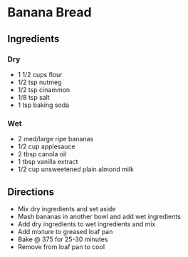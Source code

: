 # Banana Bread

## Ingredients
### Dry 
- 1 1/2 cups flour
- 1/2 tsp nutmeg
- 1/2 tsp cinammon
- 1/8 tsp salt
- 1 tsp baking soda

### Wet
- 2 med/large ripe bananas
- 1/2 cup applesauce
- 2 tbsp canola oil
- 1 tbsp vanilla extract
- 1/2 cup unsweetened plain almond milk

## Directions
- Mix dry ingredients and set aside
- Mash bananas in another bowl and add wet ingredients
- Add dry ingredients to wet ingredients and mix
- Add mixture to greased loaf pan
- Bake @ 375 for 25-30 minutes
- Remove from loaf pan to cool
